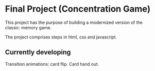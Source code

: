 # Final Project (Concentration Game)

This project has the purpose of building a modernized version of the classic: memory game.

The project comprises steps in html, css and javascript.

## Currently developing

Transition animations: card flip.
Card hand out.